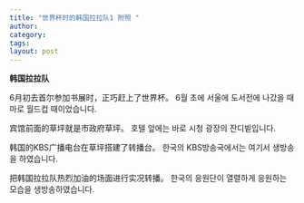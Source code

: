 ```yaml
---
title: "世界杯时的韩国拉拉队1 附照 "
author:
category: 
tags: 
layout: post
---
```

<a href="/node/40"></a><strong>韩国拉拉队</strong>

6月初去首尔参加书展时，正巧赶上了世界杯。
6월 초에 서울에 도서전에 나갔을 때 마로 월드컵 때이었습니다.

宾馆前面的草坪就是市政府草坪。
호텔 앞에는 바로 시청 광장의 잔디빝입니다.

韩国的KBS广播电台在草坪搭建了转播台。
한국의 KBS방송국에서는 여기서 생방송을 하였습니다.

把韩国拉拉队热烈加油的场面进行实况转播。
한국의 응원단이 열렬하게 응원하는 모습을 생방송하였습니다.

